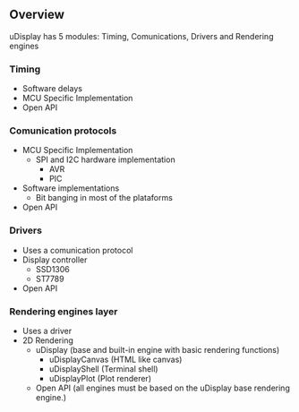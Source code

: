 ## Overview

uDisplay has 5 modules: Timing, Comunications, Drivers and Rendering engines

### Timing 
  - Software delays
  - MCU Specific Implementation
  - Open API

### Comunication protocols
  - MCU Specific Implementation
    - SPI and I2C hardware implementation
      - AVR
      - PIC
  - Software implementations
    - Bit banging in most of the plataforms
  - Open API
  
### Drivers
  - Uses a comunication protocol
  - Display controller
    - SSD1306
    - ST7789
  - Open API

### Rendering engines layer
- Uses a driver
- 2D Rendering
  - uDisplay         (base and built-in engine with basic rendering functions)
    - uDisplayCanvas (HTML like canvas)
    - uDisplayShell  (Terminal shell)
    - uDisplayPlot   (Plot renderer)
  - Open API (all engines must be based on the uDisplay base rendering engine.)
